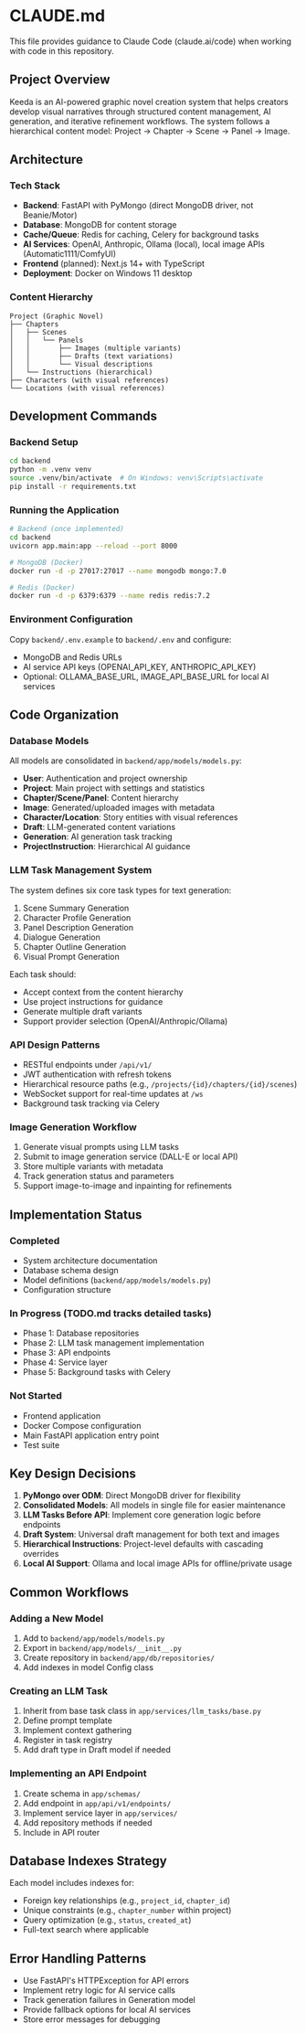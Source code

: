 # CLAUDE.md

This file provides guidance to Claude Code (claude.ai/code) when working with code in this repository.

## Project Overview

Keeda is an AI-powered graphic novel creation system that helps creators develop visual narratives through structured content management, AI generation, and iterative refinement workflows. The system follows a hierarchical content model: Project → Chapter → Scene → Panel → Image.

## Architecture

### Tech Stack

- **Backend**: FastAPI with PyMongo (direct MongoDB driver, not Beanie/Motor)
- **Database**: MongoDB for content storage
- **Cache/Queue**: Redis for caching, Celery for background tasks
- **AI Services**: OpenAI, Anthropic, Ollama (local), local image APIs (Automatic1111/ComfyUI)
- **Frontend** (planned): Next.js 14+ with TypeScript
- **Deployment**: Docker on Windows 11 desktop

### Content Hierarchy

```
Project (Graphic Novel)
├── Chapters
│   ├── Scenes
│   │   └── Panels
│   │       ├── Images (multiple variants)
│   │       ├── Drafts (text variations)
│   │       └── Visual descriptions
│   └── Instructions (hierarchical)
├── Characters (with visual references)
└── Locations (with visual references)
```

## Development Commands

### Backend Setup

```bash
cd backend
python -m .venv venv
source .venv/bin/activate  # On Windows: venv\Scripts\activate
pip install -r requirements.txt
```

### Running the Application

```bash
# Backend (once implemented)
cd backend
uvicorn app.main:app --reload --port 8000

# MongoDB (Docker)
docker run -d -p 27017:27017 --name mongodb mongo:7.0

# Redis (Docker)
docker run -d -p 6379:6379 --name redis redis:7.2
```

### Environment Configuration

Copy `backend/.env.example` to `backend/.env` and configure:

- MongoDB and Redis URLs
- AI service API keys (OPENAI_API_KEY, ANTHROPIC_API_KEY)
- Optional: OLLAMA_BASE_URL, IMAGE_API_BASE_URL for local AI services

## Code Organization

### Database Models

All models are consolidated in `backend/app/models/models.py`:

- **User**: Authentication and project ownership
- **Project**: Main project with settings and statistics
- **Chapter/Scene/Panel**: Content hierarchy
- **Image**: Generated/uploaded images with metadata
- **Character/Location**: Story entities with visual references
- **Draft**: LLM-generated content variations
- **Generation**: AI generation task tracking
- **ProjectInstruction**: Hierarchical AI guidance

### LLM Task Management System

The system defines six core task types for text generation:

1. Scene Summary Generation
2. Character Profile Generation
3. Panel Description Generation
4. Dialogue Generation
5. Chapter Outline Generation
6. Visual Prompt Generation

Each task should:

- Accept context from the content hierarchy
- Use project instructions for guidance
- Generate multiple draft variants
- Support provider selection (OpenAI/Anthropic/Ollama)

### API Design Patterns

- RESTful endpoints under `/api/v1/`
- JWT authentication with refresh tokens
- Hierarchical resource paths (e.g., `/projects/{id}/chapters/{id}/scenes`)
- WebSocket support for real-time updates at `/ws`
- Background task tracking via Celery

### Image Generation Workflow

1. Generate visual prompts using LLM tasks
2. Submit to image generation service (DALL-E or local API)
3. Store multiple variants with metadata
4. Track generation status and parameters
5. Support image-to-image and inpainting for refinements

## Implementation Status

### Completed

- System architecture documentation
- Database schema design
- Model definitions (`backend/app/models/models.py`)
- Configuration structure

### In Progress (TODO.md tracks detailed tasks)

- Phase 1: Database repositories
- Phase 2: LLM task management implementation
- Phase 3: API endpoints
- Phase 4: Service layer
- Phase 5: Background tasks with Celery

### Not Started

- Frontend application
- Docker Compose configuration
- Main FastAPI application entry point
- Test suite

## Key Design Decisions

1. **PyMongo over ODM**: Direct MongoDB driver for flexibility
2. **Consolidated Models**: All models in single file for easier maintenance
3. **LLM Tasks Before API**: Implement core generation logic before endpoints
4. **Draft System**: Universal draft management for both text and images
5. **Hierarchical Instructions**: Project-level defaults with cascading overrides
6. **Local AI Support**: Ollama and local image APIs for offline/private usage

## Common Workflows

### Adding a New Model

1. Add to `backend/app/models/models.py`
2. Export in `backend/app/models/__init__.py`
3. Create repository in `backend/app/db/repositories/`
4. Add indexes in model Config class

### Creating an LLM Task

1. Inherit from base task class in `app/services/llm_tasks/base.py`
2. Define prompt template
3. Implement context gathering
4. Register in task registry
5. Add draft type in Draft model if needed

### Implementing an API Endpoint

1. Create schema in `app/schemas/`
2. Add endpoint in `app/api/v1/endpoints/`
3. Implement service layer in `app/services/`
4. Add repository methods if needed
5. Include in API router

## Database Indexes Strategy

Each model includes indexes for:

- Foreign key relationships (e.g., `project_id`, `chapter_id`)
- Unique constraints (e.g., `chapter_number` within project)
- Query optimization (e.g., `status`, `created_at`)
- Full-text search where applicable

## Error Handling Patterns

- Use FastAPI's HTTPException for API errors
- Implement retry logic for AI service calls
- Track generation failures in Generation model
- Provide fallback options for local AI services
- Store error messages for debugging
